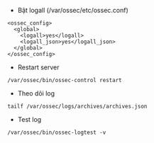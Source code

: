 * Bật logall \(/var/ossec/etc/ossec.conf\)

```
<ossec_config>
  <global>
    <logall>yes</logall>
    <logall_json>yes</logall_json>
  </global>
</ossec_config>
```

* Restart server

```
/var/ossec/bin/ossec-control restart
```

* Theo dõi log

```
tailf /var/ossec/logs/archives/archives.json
```

* Test log

```
/var/ossec/bin/ossec-logtest -v
```



